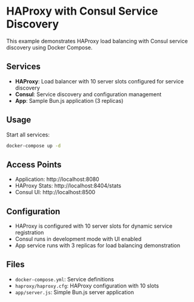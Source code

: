 # HAProxy with Consul Service Discovery

This example demonstrates HAProxy load balancing with Consul service discovery using Docker Compose.

## Services

- **HAProxy**: Load balancer with 10 server slots configured for service discovery
- **Consul**: Service discovery and configuration management
- **App**: Sample Bun.js application (3 replicas)

## Usage

Start all services:
```bash
docker-compose up -d
```

## Access Points

- Application: http://localhost:8080
- HAProxy Stats: http://localhost:8404/stats
- Consul UI: http://localhost:8500

## Configuration

- HAProxy is configured with 10 server slots for dynamic service registration
- Consul runs in development mode with UI enabled
- App service runs with 3 replicas for load balancing demonstration

## Files

- `docker-compose.yml`: Service definitions
- `haproxy/haproxy.cfg`: HAProxy configuration with 10 slots
- `app/server.js`: Simple Bun.js server application